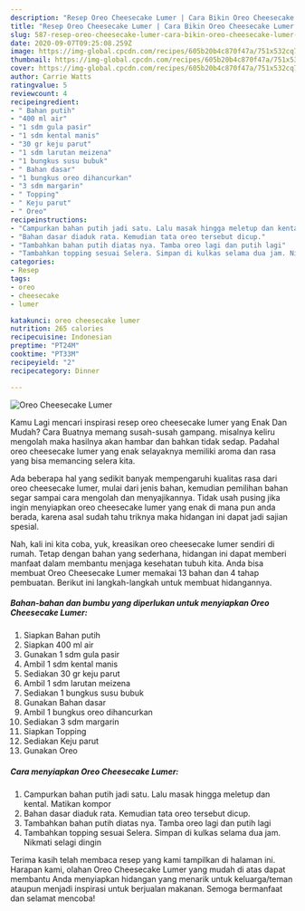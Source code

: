 ```yaml
---
description: "Resep Oreo Cheesecake Lumer | Cara Bikin Oreo Cheesecake Lumer Yang Lezat Sekali"
title: "Resep Oreo Cheesecake Lumer | Cara Bikin Oreo Cheesecake Lumer Yang Lezat Sekali"
slug: 587-resep-oreo-cheesecake-lumer-cara-bikin-oreo-cheesecake-lumer-yang-lezat-sekali
date: 2020-09-07T09:25:08.259Z
image: https://img-global.cpcdn.com/recipes/605b20b4c870f47a/751x532cq70/oreo-cheesecake-lumer-foto-resep-utama.jpg
thumbnail: https://img-global.cpcdn.com/recipes/605b20b4c870f47a/751x532cq70/oreo-cheesecake-lumer-foto-resep-utama.jpg
cover: https://img-global.cpcdn.com/recipes/605b20b4c870f47a/751x532cq70/oreo-cheesecake-lumer-foto-resep-utama.jpg
author: Carrie Watts
ratingvalue: 5
reviewcount: 4
recipeingredient:
- " Bahan putih"
- "400 ml air"
- "1 sdm gula pasir"
- "1 sdm kental manis"
- "30 gr keju parut"
- "1 sdm larutan meizena"
- "1 bungkus susu bubuk"
- " Bahan dasar"
- "1 bungkus oreo dihancurkan"
- "3 sdm margarin"
- " Topping"
- " Keju parut"
- " Oreo"
recipeinstructions:
- "Campurkan bahan putih jadi satu. Lalu masak hingga meletup dan kental. Matikan kompor"
- "Bahan dasar diaduk rata. Kemudian tata oreo tersebut dicup."
- "Tambahkan bahan putih diatas nya. Tamba oreo lagi dan putih lagi"
- "Tambahkan topping sesuai Selera. Simpan di kulkas selama dua jam. Nikmati selagi dingin"
categories:
- Resep
tags:
- oreo
- cheesecake
- lumer

katakunci: oreo cheesecake lumer 
nutrition: 265 calories
recipecuisine: Indonesian
preptime: "PT24M"
cooktime: "PT33M"
recipeyield: "2"
recipecategory: Dinner

---
```



![Oreo Cheesecake Lumer](https://img-global.cpcdn.com/recipes/605b20b4c870f47a/751x532cq70/oreo-cheesecake-lumer-foto-resep-utama.jpg)

Kamu Lagi mencari inspirasi resep oreo cheesecake lumer yang Enak Dan Mudah? Cara Buatnya memang susah-susah gampang. misalnya keliru mengolah maka hasilnya akan hambar dan bahkan tidak sedap. Padahal oreo cheesecake lumer yang enak selayaknya memiliki aroma dan rasa yang bisa memancing selera kita.



Ada beberapa hal yang sedikit banyak mempengaruhi kualitas rasa dari oreo cheesecake lumer, mulai dari jenis bahan, kemudian pemilihan bahan segar sampai cara mengolah dan menyajikannya. Tidak usah pusing jika ingin menyiapkan oreo cheesecake lumer yang enak di mana pun anda berada, karena asal sudah tahu triknya maka hidangan ini dapat jadi sajian spesial.


Nah, kali ini kita coba, yuk, kreasikan oreo cheesecake lumer sendiri di rumah. Tetap dengan bahan yang sederhana, hidangan ini dapat memberi manfaat dalam membantu menjaga kesehatan tubuh kita. Anda bisa membuat Oreo Cheesecake Lumer memakai 13 bahan dan 4 tahap pembuatan. Berikut ini langkah-langkah untuk membuat hidangannya.

<!--inarticleads1-->

##### Bahan-bahan dan bumbu yang diperlukan untuk menyiapkan Oreo Cheesecake Lumer:

1. Siapkan  Bahan putih
1. Siapkan 400 ml air
1. Gunakan 1 sdm gula pasir
1. Ambil 1 sdm kental manis
1. Sediakan 30 gr keju parut
1. Ambil 1 sdm larutan meizena
1. Sediakan 1 bungkus susu bubuk
1. Gunakan  Bahan dasar
1. Ambil 1 bungkus oreo dihancurkan
1. Sediakan 3 sdm margarin
1. Siapkan  Topping
1. Sediakan  Keju parut
1. Gunakan  Oreo




<!--inarticleads2-->

##### Cara menyiapkan Oreo Cheesecake Lumer:

1. Campurkan bahan putih jadi satu. Lalu masak hingga meletup dan kental. Matikan kompor
1. Bahan dasar diaduk rata. Kemudian tata oreo tersebut dicup.
1. Tambahkan bahan putih diatas nya. Tamba oreo lagi dan putih lagi
1. Tambahkan topping sesuai Selera. Simpan di kulkas selama dua jam. Nikmati selagi dingin




Terima kasih telah membaca resep yang kami tampilkan di halaman ini. Harapan kami, olahan Oreo Cheesecake Lumer yang mudah di atas dapat membantu Anda menyiapkan hidangan yang menarik untuk keluarga/teman ataupun menjadi inspirasi untuk berjualan makanan. Semoga bermanfaat dan selamat mencoba!
